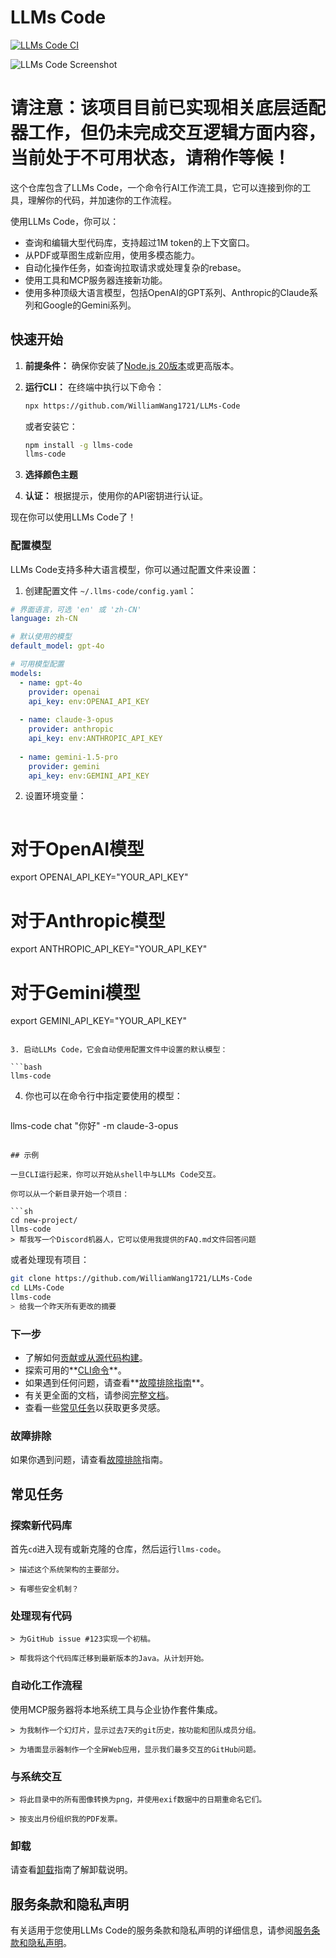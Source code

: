 # LLMs Code

[![LLMs Code CI](https://github.com/WilliamWang1721/LLMs-Code/actions/workflows/ci.yml/badge.svg)](https://github.com/WilliamWang1721/LLMs-Code/actions/workflows/ci.yml)

![LLMs Code Screenshot](./docs/assets/llms-code-screenshot.png)

# 请注意：该项目目前已实现相关底层适配器工作，但仍未完成交互逻辑方面内容，当前处于不可用状态，请稍作等候！

这个仓库包含了LLMs Code，一个命令行AI工作流工具，它可以连接到你的工具，理解你的代码，并加速你的工作流程。

使用LLMs Code，你可以：

- 查询和编辑大型代码库，支持超过1M token的上下文窗口。
- 从PDF或草图生成新应用，使用多模态能力。
- 自动化操作任务，如查询拉取请求或处理复杂的rebase。
- 使用工具和MCP服务器连接新功能。
- 使用多种顶级大语言模型，包括OpenAI的GPT系列、Anthropic的Claude系列和Google的Gemini系列。

## 快速开始

1. **前提条件：** 确保你安装了[Node.js 20版本](https://nodejs.org/en/download)或更高版本。
2. **运行CLI：** 在终端中执行以下命令：

   ```bash
   npx https://github.com/WilliamWang1721/LLMs-Code
   ```

   或者安装它：

   ```bash
   npm install -g llms-code
   llms-code
   ```

3. **选择颜色主题**
4. **认证：** 根据提示，使用你的API密钥进行认证。

现在你可以使用LLMs Code了！

### 配置模型

LLMs Code支持多种大语言模型，你可以通过配置文件来设置：

1. 创建配置文件 `~/.llms-code/config.yaml`：

```yaml
# 界面语言，可选 'en' 或 'zh-CN'
language: zh-CN

# 默认使用的模型
default_model: gpt-4o

# 可用模型配置
models:
  - name: gpt-4o
    provider: openai
    api_key: env:OPENAI_API_KEY
    
  - name: claude-3-opus
    provider: anthropic
    api_key: env:ANTHROPIC_API_KEY
    
  - name: gemini-1.5-pro
    provider: gemini
    api_key: env:GEMINI_API_KEY
```

2. 设置环境变量：

   ```bash
# 对于OpenAI模型
export OPENAI_API_KEY="YOUR_API_KEY"

# 对于Anthropic模型
export ANTHROPIC_API_KEY="YOUR_API_KEY"

# 对于Gemini模型
   export GEMINI_API_KEY="YOUR_API_KEY"
   ```

3. 启动LLMs Code，它会自动使用配置文件中设置的默认模型：

```bash
llms-code
```

4. 你也可以在命令行中指定要使用的模型：

   ```bash
llms-code chat "你好" -m claude-3-opus
```

## 示例

一旦CLI运行起来，你可以开始从shell中与LLMs Code交互。

你可以从一个新目录开始一个项目：

```sh
cd new-project/
llms-code
> 帮我写一个Discord机器人，它可以使用我提供的FAQ.md文件回答问题
```

或者处理现有项目：

```sh
git clone https://github.com/WilliamWang1721/LLMs-Code
cd LLMs-Code
llms-code
> 给我一个昨天所有更改的摘要
```

### 下一步

- 了解如何[贡献或从源代码构建](./CONTRIBUTING.md)。
- 探索可用的**[CLI命令](./docs/cli/commands.md)**。
- 如果遇到任何问题，请查看**[故障排除指南](./docs/troubleshooting.md)**。
- 有关更全面的文档，请参阅[完整文档](./docs/index.md)。
- 查看一些[常见任务](#常见任务)以获取更多灵感。

### 故障排除

如果你遇到问题，请查看[故障排除](docs/troubleshooting.md)指南。

## 常见任务

### 探索新代码库

首先`cd`进入现有或新克隆的仓库，然后运行`llms-code`。

```text
> 描述这个系统架构的主要部分。
```

```text
> 有哪些安全机制？
```

### 处理现有代码

```text
> 为GitHub issue #123实现一个初稿。
```

```text
> 帮我将这个代码库迁移到最新版本的Java。从计划开始。
```

### 自动化工作流程

使用MCP服务器将本地系统工具与企业协作套件集成。

```text
> 为我制作一个幻灯片，显示过去7天的git历史，按功能和团队成员分组。
```

```text
> 为墙面显示器制作一个全屏Web应用，显示我们最多交互的GitHub问题。
```

### 与系统交互

```text
> 将此目录中的所有图像转换为png，并使用exif数据中的日期重命名它们。
```

```text
> 按支出月份组织我的PDF发票。
```

### 卸载

请查看[卸载](docs/Uninstall.md)指南了解卸载说明。

## 服务条款和隐私声明

有关适用于您使用LLMs Code的服务条款和隐私声明的详细信息，请参阅[服务条款和隐私声明](./docs/tos-privacy.md)。
